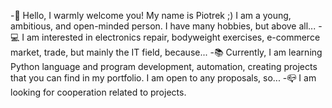 -👋 Hello, I warmly welcome you! My name is Piotrek ;) 
    I am a young, ambitious, and open-minded person. I have many hobbies, but above all...
-💻 I am interested in electronics repair, bodyweight exercises, 
     e-commerce market, trade, but mainly the IT field, because...
-📚 Currently, I am learning Python language and program development, automation, 
    creating projects that you can find in my portfolio. I am open to any proposals, so...
-📪 I am looking for cooperation related to projects.

<!---- 👋 Hi, I’m @piotek8
- 👀 I’m interested in ...
- 🌱 I’m currently learning ...
- 💞️ I’m looking to collaborate on ...
- 📫 How to reach me ...
--->
<!---
piotek8/piotek8 is a ✨ special ✨ repository because its `README.md` (this file) appears on your GitHub profile.
You can click the Preview link to take a look at your changes.
--->

